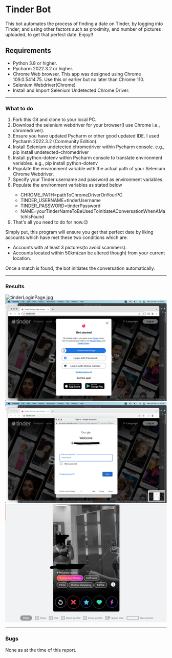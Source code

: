 <h1>Tinder Bot</h1>
This bot automates the process of finding a date on Tinder, by logging into Tinder; and using other factors such as proximity, and number of pictures uploaded, to get that perfect date. Enjoy!!<br>

<h2>Requirements</h2>
<ul>
  <li>Python 3.8 or higher.</li>
  <li>Pycharm 2022.3.2 or higher.</li>
  <li>Chrome Web browser. This app was designed using Chrome 109.0.5414.75. Use this or earlier but no later than Chrome 110.</li>
  <li>Selenium Webdriver(Chrome)</li>
  <li>Install and Import Selenium Undetected Chrome Driver.</li>
</ul>
<hr>
<h3>What to do</h3>
<ol>
  <li>Fork this Git and clone to your local PC.</li>
  <li>Download the selenium webdriver for your browser(I use Chrome i.e., chromedriver).</li>
  <li>Ensure you have updated Pycharm or other good updated IDE. I used Pycharm 2022.3.2 (Community Edition).</li>
  <li>Install Selenium undetected chromedriver within Pycharm console. e.g., pip install undetected-chromedriver</li>
  <li>Install python-dotenv within Pycharm console to translate environment variables. e.g., pip install python-dotenv</li>
  <li>Populate the environment variable with the actual path of your Selenium Chrome Webdriver.</li>
  <li>Specify your Tinder username and password as environment variables.</li>
  <li>Populate the environment variables as stated below</li>
  <ul>
    <li>CHROME_PATH=pathToChromeDriverOnYourPC</li>
    <li>TINDER_USERNAME=tinderUsername</li>
    <li>TINDER_PASSWORD=tinderPassword</li>
    <li>NAME=yourTinderNameToBeUsedToInitiateAConversationWhenAMatchIsFound</li>
  </ul>
  <li>That's all you need to do for now.😉</li>
</ol>
<p>Simply put, this program will ensure you get that perfect date by liking accounts which have met these two conditions which are:</p>
<ul>
  <li>Accounts with at least 3 pictures(to avoid scammers).</li>
  <li>Accounts located within 50km(can be altered though) from your current location.</li>
</ul>
<p>Once a match is found, the bot initiates the conversation automatically.</p>
<hr>
<h3>Results</h3>
<img src="https://github.com/obiora789/Tinder_bot/blob/obiora789-patch-1/.idea/Screenshot%202023-02-20%20at%2013.26.56.png" alt="tinderLoginPage.jpg">
<img src="https://github.com/obiora789/Tinder_bot/blob/obiora789-patch-1/.idea/Screenshot%202023-02-20%20at%2013.27.03.png" alt="loginThroughGmail.jpg">
<img src="https://github.com/obiora789/Tinder_bot/blob/obiora789-patch-1/.idea/Screenshot%202023-02-20%20at%2013.27.36.png" alt="loginSuccessful.jpg">
<img src="https://github.com/obiora789/Tinder_bot/blob/obiora789-patch-1/.idea/tinder.jpg" alt="analyzingAccount.jpg">
<hr>
<h3>Bugs</h3>
<p>None as at the time of this report.</p>
